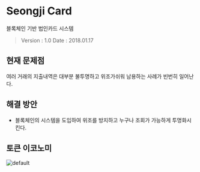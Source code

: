 # Seongji Card
블록체인 기반 법인카드 시스템
> Version : 1.0
> Date : 2018.01.17

## 현재 문제점
여러 거래의 지출내역은 대부분 불투명하고 위조가쉬워 남용하는 사례가 빈번히 일어난다.

## 해결 방안
- 블록체인의 시스템을 도입하여 위조를 방지하고 누구나 조회가 가능하게 투명화시킨다.

## 토큰 이코노미
![default](https://user-images.githubusercontent.com/46768743/51296630-5cf12180-1a60-11e9-8643-1c5216172009.PNG)
